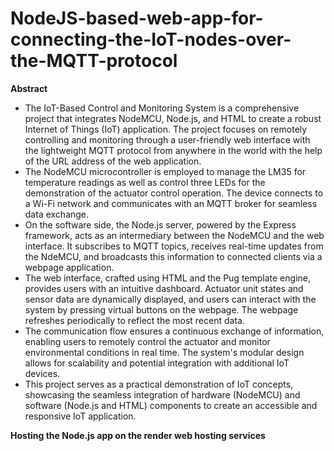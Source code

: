 # NodeJS-based-web-app-for-connecting-the-IoT-nodes-over-the-MQTT-protocol

**Abstract**

* The IoT-Based Control and Monitoring System is a comprehensive project that integrates NodeMCU, Node.js, and HTML to create a robust Internet of Things (IoT) application. The project focuses on remotely controlling and monitoring through a user-friendly web interface with the lightweight MQTT protocol from anywhere in the world with the help of the URL address of the web application.
* The NodeMCU microcontroller is employed to manage the LM35 for temperature readings as well as control three LEDs for the demonstration of the actuator control operation. The device connects to a Wi-Fi network and communicates with an MQTT broker for seamless data exchange.
* On the software side, the Node.js server, powered by the Express framework, acts as an intermediary between the NodeMCU and the web interface. It subscribes to MQTT topics, receives real-time updates from the NdeMCU, and broadcasts this information to connected clients via a webpage application.
* The web interface, crafted using HTML and the Pug template engine, provides users with an intuitive dashboard. Actuator unit states and sensor data are dynamically displayed, and users can interact with the system by pressing virtual buttons on the webpage. The webpage refreshes periodically to reflect the most recent data.
* The communication flow ensures a continuous exchange of information, enabling users to remotely control the actuator and monitor environmental conditions in real time. The system's modular design allows for scalability and potential integration with additional IoT devices.
* This project serves as a practical demonstration of IoT concepts, showcasing the seamless integration of hardware (NodeMCU) and software (Node.js and HTML) components to create an accessible and responsive IoT application.

**Hosting the Node.js app on the render web hosting services**











